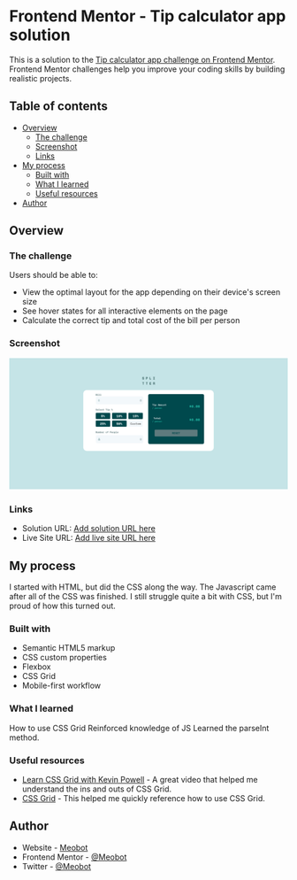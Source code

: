 # Frontend Mentor - Tip calculator app solution

This is a solution to the [Tip calculator app challenge on Frontend Mentor](https://www.frontendmentor.io/challenges/tip-calculator-app-ugJNGbJUX). Frontend Mentor challenges help you improve your coding skills by building realistic projects.

## Table of contents

- [Overview](#overview)
  - [The challenge](#the-challenge)
  - [Screenshot](#screenshot)
  - [Links](#links)
- [My process](#my-process)
  - [Built with](#built-with)
  - [What I learned](#what-i-learned)
  - [Useful resources](#useful-resources)
- [Author](#author)

## Overview

### The challenge

Users should be able to:

- View the optimal layout for the app depending on their device's screen size
- See hover states for all interactive elements on the page
- Calculate the correct tip and total cost of the bill per person

### Screenshot

![](./images/screenshot.png)

### Links

- Solution URL: [Add solution URL here](https://your-solution-url.com)
- Live Site URL: [Add live site URL here](https://your-live-site-url.com)

## My process
I started with HTML, but did the CSS along the way. The Javascript came after all of the CSS was finished.
I still struggle quite a bit with CSS, but I'm proud of how this turned out.

### Built with

- Semantic HTML5 markup
- CSS custom properties
- Flexbox
- CSS Grid
- Mobile-first workflow

### What I learned
How to use CSS Grid
Reinforced knowledge of JS
Learned the parseInt method.

### Useful resources

- [Learn CSS Grid with Kevin Powell](https://www.youtube.com/watch?v=rg7Fvvl3taU) - A great video that helped me understand the ins and outs of CSS Grid.
- [CSS Grid](https://css-tricks.com/snippets/css/complete-guide-grid/) - This helped me quickly reference how to use CSS Grid.

## Author

- Website - [Meobot](https://github.com/Meobot)
- Frontend Mentor - [@Meobot](https://www.frontendmentor.io/profile/Meobot)
- Twitter - [@Meobot](https://www.twitter.com/meobot)
